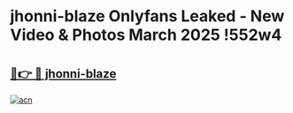 # jhonni-blaze Onlyfans Leaked - New Video & Photos March 2025 !552w4

# <h2><a href="https://f4ob9c.iuczelnia.edu.pl?title=jhonni-blaze&ref=552w4">🔗👉 🔴 jhonni-blaze</a></h2>

[![acn](https://github.com/user-attachments/assets/0f9c940e-d8b0-45ae-aac7-cd30a18b3e1c)](https://f4ob9c.iuczelnia.edu.pl?title=jhonni-blaze&ref=552w4)


